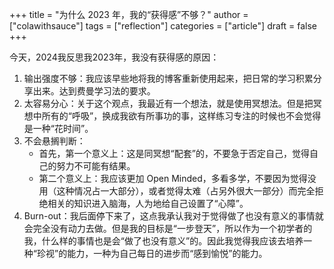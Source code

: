 +++
title = "为什么 2023 年，我的“获得感”不够？"
author = ["colawithsauce"]
tags = ["reflection"]
categories = ["article"]
draft = false
+++

今天，2024我反思我2023年，我没有获得感的原因：

1.  输出强度不够：我应该早些地将我的博客重新使用起来，把日常的学习积累分享出来。达到费曼学习法的要求。
2.  太容易分心：关于这个观点，我最近有一个想法，就是使用冥想法。但是把冥想中所有的“呼吸”，换成我欲有所事功的事，这样练习专注的时候也不会觉得是一种“花时间”。
3.  不会悬搁判断：
    -   首先，第一个意义上：这是同冥想“配套”的，不要急于否定自己，觉得自己的努力不可能有结果。
    -   第二个意义上：我应该更加 Open Minded，多看多学，不要因为觉得没用（这种情况占一大部分），或者觉得太难（占另外很大一部分）而完全拒绝相关的知识进入脑海，人为地给自己设置了“心障”。
4.  Burn-out：我后面停下来了，这点我承认我对于觉得做了也没有意义的事情就会完全没有动力去做。但是我的目标是“一步登天”，所以作为一个初学者的我，什么样的事情也是会“做了也没有意义”的。因此我觉得我应该去培养一种“珍视”的能力，一种为自己每日的进步而“感到愉悦”的能力。
